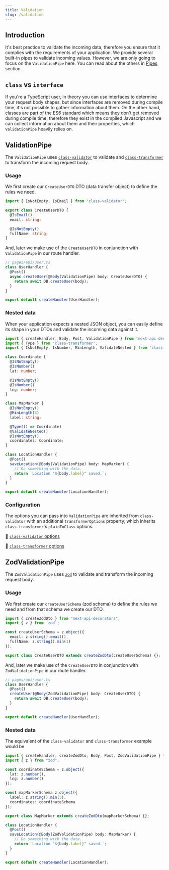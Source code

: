 ```yaml
---
title: Validation
slug: /validation
---
```


## Introduction

It's best practice to validate the incoming data, therefore you ensure that it complies with the requirements of your application. We provide several built-in pipes to validate incoming values. However, we are only going to focus on the `ValidationPipe` here. You can read about the others in [Pipes](pipes) section.

## `class` vs `interface`

If you're a TypeScript user, in theory you can use interfaces to determine your request body shapes, but since interfaces are removed during compile time, it's not possible to gather information about them. On the other hand, classes are part of the ES6 standard which means they don't get removed during compile time, therefore they exist in the compiled Javascript and we can collect information about them and their properties, which `ValidationPipe` heavily relies on.

## ValidationPipe

The `ValidationPipe` uses [`class-validator`](https://github.com/typestack/class-validator) to validate and [`class-transformer`](https://github.com/typestack/class-transformer) to transform the incoming request body.

### Usage

We first create our `CreateUserDTO` DTO (data transfer object) to define the rules we need.

```ts
import { IsNotEmpty, IsEmail } from 'class-validator';

export class CreateUserDTO {
  @IsEmail()
  email: string;

  @IsNotEmpty()
  fullName: string;
}
```

And, later we make use of the `CreateUserDTO` in conjunction with `ValidationPipe` in our route handler.

```ts
// pages/api/user.ts
class UserHandler {
  @Post()
  async createUser(@Body(ValidationPipe) body: CreateUserDTO) {
    return await DB.createUser(body);
  }
}

export default createHandler(UserHandler);
```

### Nested data

When your application expects a nested JSON object, you can easily define its shape in your DTOs and validate the incoming data against it.

```ts
import { createHandler, Body, Post, ValidationPipe } from 'next-api-decorators';
import { Type } from 'class-transformer';
import { IsNotEmpty, IsNumber, MinLength, ValidateNested } from 'class-validator';

class Coordinate {
  @IsNotEmpty()
  @IsNumber()
  lat: number;

  @IsNotEmpty()
  @IsNumber()
  lng: number;
}

class MapMarker {
  @IsNotEmpty()
  @MinLength(3)
  label: string;

  @Type(() => Coordinate)
  @ValidateNested()
  @IsNotEmpty()
  coordinates: Coordinate;
}

class LocationHandler {
  @Post()
  saveLocation(@Body(ValidationPipe) body: MapMarker) {
    // Do something with the data.
    return `Location "${body.label}" saved.`;
  }
}

export default createHandler(LocationHandler);
```

### Configuration

The options you can pass into `ValidationPipe` are inherited from `class-validator` with an additional `transformerOptions` property, which inherits `class-transformer`'s `plainToClass` options.

🔗 [`class-validator` options](https://github.com/typestack/class-validator#passing-options)

🔗 [`class-transformer` options](https://github.com/typestack/class-transformer/blob/e5fc6bb7cfad7ba03f1b898f639cae4264bfbc12/src/interfaces/class-transformer-options.interface.ts#L6)

## ZodValidationPipe
The `ZodValidationPipe` uses [`zod`](https://github.com/colinhacks/zod) to validate and transform the incoming request body.

### Usage

We first create our `createUserSchema` (zod schema) to define the rules we need and from that schema we create our DTO.

```ts
import { createZodDto } from "next-api-decorators";
import { z } from 'zod';

const createUserSchema = z.object({
  email: z.string().email(),
  fullName: z.string().min(1)
});

export class CreateUserDTO extends createZodDto(createUserSchema) {};
```

And, later we make use of the `CreateUserDTO` in conjunction with `ZodValidationPipe` in our route handler.

```ts
// pages/api/user.ts
class UserHandler {
  @Post()
  createUser(@Body(ZodValidationPipe) body: CreateUserDTO) {
    return await DB.createUser(body);
  }
}

export default createHandler(UserHandler);
```

### Nested data

The equivalent of the `class-validator` and `class-transformer` example would be

```ts
import { createHandler, createZodDto, Body, Post, ZodValidationPipe } from 'next-api-decorators';
import { z } from "zod";

const coordinateSchema = z.object({
  lat: z.number(),
  lng: z.number()
});

const mapMarkerSchema z.object({
  label: z.string().min(3),
  coordinates: coordinateSchema
});

export class MapMarker extends createZodDto(mapMarkerSchema) {};

class LocationHandler {
  @Post()
  saveLocation(@Body(ZodValidationPipe) body: MapMarker) {
    // Do something with the data.
    return `Location "${body.label}" saved.`;
  }
}

export default createHandler(LocationHandler);
```